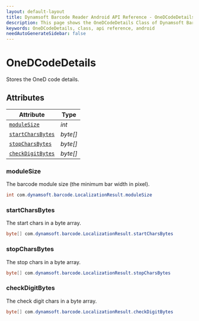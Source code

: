 ```yaml
---
layout: default-layout
title: Dynamsoft Barcode Reader Android API Reference - OneDCodeDetails Class
description: This page shows the OneDCodeDetails Class of Dynamsoft Barcode Reader for Android SDK.
keywords: OneDCodeDetails, class, api reference, android
needAutoGenerateSidebar: false
---
```


# OneDCodeDetails

Stores the OneD code details.

## Attributes
  
| Attribute | Type |
|---------- | ---- |
| [`moduleSize`](#modulesize) | *int* |
| [`startCharsBytes`](#startcharsbytes) | *byte\[\]* |
| [`stopCharsBytes`](#stopcharsbytes) | *byte\[\]* |
| [`checkDigitBytes`](#checkdigitbytes) | *byte\[\]* |


### moduleSize

The barcode module size (the minimum bar width in pixel).

```java
int com.dynamsoft.barcode.LocalizationResult.moduleSize
```

### startCharsBytes

The start chars in a byte array.

```java
byte[] com.dynamsoft.barcode.LocalizationResult.startCharsBytes
```

### stopCharsBytes

The stop chars in a byte array.

```java
byte[] com.dynamsoft.barcode.LocalizationResult.stopCharsBytes
```

### checkDigitBytes

The check digit chars in a byte array.

```java
byte[] com.dynamsoft.barcode.LocalizationResult.checkDigitBytes
```

